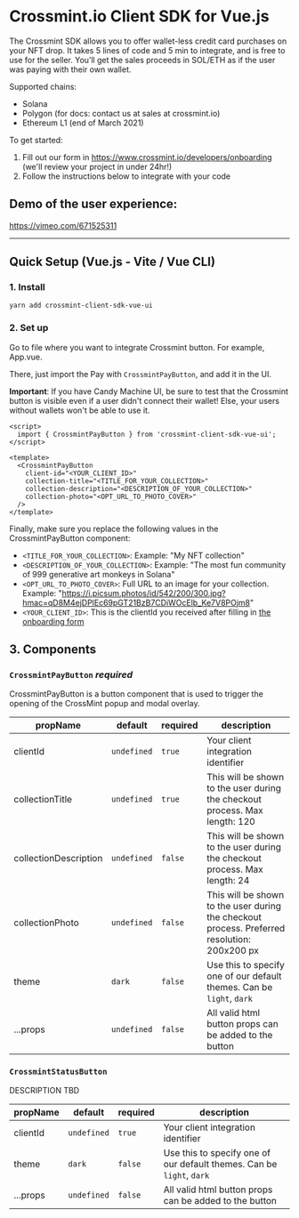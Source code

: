 # Crossmint.io Client SDK for Vue.js

The Crossmint SDK allows you to offer wallet-less credit card purchases on your NFT drop. It takes 5 lines of code and 5 min to integrate, and is free to use for the seller. You’ll get the sales proceeds in SOL/ETH as if the user was paying with their own wallet.

Supported chains:

- Solana
- Polygon (for docs: contact us at sales at crossmint.io)
- Ethereum L1 (end of March 2021)

To get started:

1. Fill out our form in https://www.crossmint.io/developers/onboarding (we'll review your project in under 24hr!)
2. Follow the instructions below to integrate with your code

## Demo of the user experience:

https://vimeo.com/671525311

---

## Quick Setup (Vue.js - Vite / Vue CLI)

### 1. Install

```shell
yarn add crossmint-client-sdk-vue-ui
```

### 2. Set up

Go to file where you want to integrate Crossmint button. For example, App.vue.

There, just import the Pay with `CrossmintPayButton`, and add it in the UI.

**Important**: If you have Candy Machine UI, be sure to test that the Crossmint button is visible even if a user didn't connect their wallet! Else, your users without wallets won't be able to use it.

```vue
<script>
  import { CrossmintPayButton } from 'crossmint-client-sdk-vue-ui';
</script>

<template>
  <CrossmintPayButton
    client-id="<YOUR_CLIENT_ID>"
    collection-title="<TITLE_FOR_YOUR_COLLECTION>"
    collection-description="<DESCRIPTION_OF_YOUR_COLLECTION>"
    collection-photo="<OPT_URL_TO_PHOTO_COVER>"
  />
</template>
```

Finally, make sure you replace the following values in the CrossmintPayButton component:

- `<TITLE_FOR_YOUR_COLLECTION>`: Example: "My NFT collection"
- `<DESCRIPTION_OF_YOUR_COLLECTION>`: Example: "The most fun community of 999 generative art monkeys in Solana"
- `<OPT_URL_TO_PHOTO_COVER>`: Full URL to an image for your collection. Example: "https://i.picsum.photos/id/542/200/300.jpg?hmac=qD8M4ejDPlEc69pGT21BzB7CDiWOcElb_Ke7V8POjm8"
- `<YOUR_CLIENT_ID>`: This is the clientId you received after filling in [the onboarding form](https://www.crossmint.io/developers/)

## 3. Components

### `CrossmintPayButton` _required_

CrossmintPayButton is a button component that is used to trigger the opening of the CrossMint popup and modal overlay.

| propName              | default     | required | description                                                                                  |
| --------------------- | ----------- | -------- | -------------------------------------------------------------------------------------------- |
| clientId              | `undefined` | `true`   | Your client integration identifier                                                           |
| collectionTitle       | `undefined` | `true`   | This will be shown to the user during the checkout process. Max length: 120                  |
| collectionDescription | `undefined` | `false`  | This will be shown to the user during the checkout process. Max length: 24                   |
| collectionPhoto       | `undefined` | `false`  | This will be shown to the user during the checkout process. Preferred resolution: 200x200 px |
| theme                 | `dark`      | `false`  | Use this to specify one of our default themes. Can be `light`, `dark`                        |
| ...props              | `undefined` | `false`  | All valid html button props can be added to the button                                       |

### `CrossmintStatusButton`

DESCRIPTION TBD

| propName | default     | required | description                                                           |
| -------- | ----------- | -------- | --------------------------------------------------------------------- |
| clientId | `undefined` | `true`   | Your client integration identifier                                    |
| theme    | `dark`      | `false`  | Use this to specify one of our default themes. Can be `light`, `dark` |
| ...props | `undefined` | `false`  | All valid html button props can be added to the button                |
